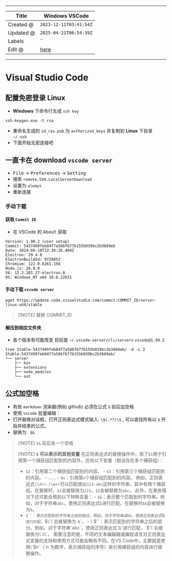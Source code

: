 -----

| Title     | Windows VSCode                                       |
| --------- | ---------------------------------------------------- |
| Created @ | `2023-12-11T03:41:54Z`                               |
| Updated @ | `2025-04-21T06:54:39Z`                               |
| Labels    | \`\`                                                 |
| Edit @    | [here](https://github.com/junxnone/xwiki/issues/299) |

-----

# Visual Studio Code

## 配置免密登录 Linux

  - **Windows** 下命令行生成 `ssh key`

<!-- end list -->

    ssh-keygen.exe -t rsa

  - 重命名生成的 `id_ras.pub` 为 `authorized_keys` 并复制到 **Linux** 下目录 `~/.ssh`
  - 下面开始无密连接吧

## 一直卡在 download `vscode server`

  - <kbd>File</kbd> -\> <kbd>Preferences</kbd> -\> <kbd>Setting</kbd>
  - 搜索 `remote.SSH.LocalServerDownload`
  - 设置为 `always`
  - 重新连接

### 手动下载

#### 获取 `Commit ID`

  - 在 VSCode 的 <kbd>About</kbd> 获取

<!-- end list -->

    Version: 1.90.2 (user setup)
    Commit: 5437499feb04f7a586f677b155b039bc2b3669eb
    Date: 2024-06-18T22:34:26.404Z
    Electron: 29.4.0
    ElectronBuildId: 9728852
    Chromium: 122.0.6261.156
    Node.js: 20.9.0
    V8: 12.2.281.27-electron.0
    OS: Windows_NT x64 10.0.22631

#### 手动下载 `vscode server`

    wget https://update.code.visualstudio.com/commit:COMMIT_ID/server-linux-x64/stable

> \[\!NOTE\] 替换 COMMIT\_ID

#### 解压到相应文件夹

  - 各个版本有可能改变 目前是 `~/.vscode-server/cli/servers` `vscode@1.90.2`

<!-- end list -->

    tree Stable-5437499feb04f7a586f677b155b039bc2b3669eb/ -d -L 2
    Stable-5437499feb04f7a586f677b155b039bc2b3669eb/
    └── server
        ├── bin
        ├── extensions
        ├── node_modules
        └── out

## 公式加空格

  - 有些 `markdown` 渲染器(例如 github) 必须在公式 `$` 前后加空格
  - 使用 `vscode` 批量编辑：
  - 打开替换对话框，打开正则表达式模式输入: `\$(.*?)\$` , 可以查找所有以 `$` 开始并结束的公式。
  - 替换为 `  $&  `

> \[\!NOTE\] `$&` 前后各一个空格

> \[\!NOTE\] **`$` 可以表示的其他变量**
> 在正则表达式的替换操作中，除了`$1`用于引用第一个捕获组匹配到的内容外，还有以下变量（假设存在多个捕获组）：
> - `$2`：引用第二个捕获组匹配到的内容。 - `$3`：引用第三个捕获组匹配到的内容。 - …… -
> `$n`：引用第`n`个捕获组匹配到的内容。
> 例如，正则表达式`(\d+)-(\w+)`可以匹配类似`123-abc`这样的字符串，其中有两个捕获组，在替换时，`$1`会被替换为`123`，`$2`会被替换为`abc`。
> 此外，在某些情况下还可能会用到以下特殊变量： -
> `$&`：表示整个匹配到的字符串。例如，对于字符串`abc`，使用正则表达式`b`进行匹配，在替换时`$&`会被替换为`b`。
> - `$``：表示匹配到的字符串之前的部分。例如，对于字符串`abc`，使用正则表达式`b`进行匹配，`$\`\`会被替换为`a`。 -
> \`$'\`：表示匹配到的字符串之后的部分。例如，对于字符串\`abc\`，使用正则表达式\`b\`进行匹配，\`$'\`会被替换为\`c\`。
> 需要注意的是，不同的文本编辑器或编程语言对正则表达式变量的支持和使用方式可能会略有不同。在VS
> Code中，主要就是使用\`$n\`（\`n\`为数字，表示捕获组的序号）来引用捕获组的内容进行替换操作。
